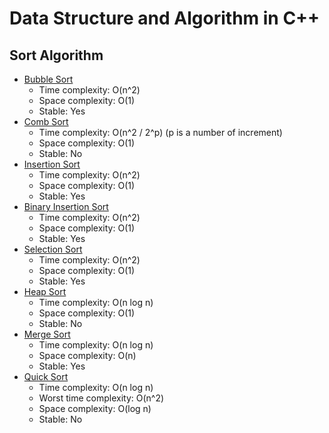 # Data Structure and Algorithm in C++
## Sort Algorithm
- [Bubble Sort](https://github.com/zulinx86/data-structure-and-algorithm-in-cpp/blob/main/sort/bubble_sort.cpp)
	- Time complexity: O(n^2)
	- Space complexity: O(1)
	- Stable: Yes
- [Comb Sort](https://github.com/zulinx86/data-structure-and-algorithm-in-cpp/blob/main/sort/comb_sort.cpp)
	- Time complexity: O(n^2 / 2^p) (p is a number of increment)
	- Space complexity: O(1)
	- Stable: No
- [Insertion Sort](https://github.com/zulinx86/data-structure-and-algorithm-in-cpp/blob/main/sort/insertion_sort.cpp)
	- Time complexity: O(n^2)
	- Space complexity: O(1)
	- Stable: Yes
- [Binary Insertion Sort](https://github.com/zulinx86/data-structure-and-algorithm-in-cpp/blob/main/sort/binary_insertion_sort.cpp)
	- Time complexity: O(n^2)
	- Space complexity: O(1)
	- Stable: Yes
- [Selection Sort](https://github.com/zulinx86/data-structure-and-algorithm-in-cpp/blob/main/sort/selection_sort.cpp)
	- Time complexity: O(n^2)
	- Space complexity: O(1)
	- Stable: Yes
- [Heap Sort](https://github.com/zulinx86/data-structure-and-algorithm-in-cpp/blob/main/sort/heap_sort.cpp)
	- Time complexity: O(n log n)
	- Space complexity: O(1)
	- Stable: No
- [Merge Sort](https://github.com/zulinx86/data-structure-and-algorithm-in-cpp/blob/main/sort/merge_sort.cpp)
	- Time complexity: O(n log n)
	- Space complexity: O(n)
	- Stable: Yes
- [Quick Sort](https://github.com/zulinx86/data-structure-and-algorithm-in-cpp/blob/main/sort/quick_sort.cpp)
	- Time complexity: O(n log n)
	- Worst time complexity: O(n^2)
	- Space complexity: O(log n)
	- Stable: No